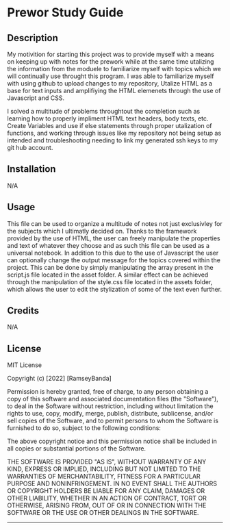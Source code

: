 # Prewor Study Guide

## Description

My motivition for starting this project was to provide myself with a means on keeping up with notes for the prework while at the same time utalizing the information from the moduele to familiarize myself with topics which we will continually use throught this program. I was able to familiarize myself with using github to upload changes to my repository, Utalize HTML as a base for text inputs and amplifiying the HTML elemenets through the use of Javascript and CSS.

I solved a multitude of problems throughtout the completion such as learning how to properly impliment HTML text headers, body texts, etc. Create Variables and use if else statements through proper utalization of functions, and working through issues like my repository not being setup as intended and troubleshooting needing to link my generated ssh keys to my git hub account.


## Installation

N/A

## Usage

This file can be used to organize a multitude of notes not just exclusivley for the subjects which I ultimatly decided on. Thanks to the framework provided by the use of HTML, the user can freely manipulate the properties and text of whatever they choose and as such this file can be used as a universal notebook. In addition to this due to the use of Javascript the user can optionally change the output message for the topics covered within the project. This can be done by simply manipulating the array present in the script.js file located in the asset folder. A similar effect can be achieved through the manipulation of the style.css file located in the assets folder, which allows the user to edit the stylization of some of the text even further.

## Credits

N/A

## License

MIT License

Copyright (c) [2022] [RamseyBanda]

Permission is hereby granted, free of charge, to any person obtaining a copy
of this software and associated documentation files (the "Software"), to deal
in the Software without restriction, including without limitation the rights
to use, copy, modify, merge, publish, distribute, sublicense, and/or sell
copies of the Software, and to permit persons to whom the Software is
furnished to do so, subject to the following conditions:

The above copyright notice and this permission notice shall be included in all
copies or substantial portions of the Software.

THE SOFTWARE IS PROVIDED "AS IS", WITHOUT WARRANTY OF ANY KIND, EXPRESS OR
IMPLIED, INCLUDING BUT NOT LIMITED TO THE WARRANTIES OF MERCHANTABILITY,
FITNESS FOR A PARTICULAR PURPOSE AND NONINFRINGEMENT. IN NO EVENT SHALL THE
AUTHORS OR COPYRIGHT HOLDERS BE LIABLE FOR ANY CLAIM, DAMAGES OR OTHER
LIABILITY, WHETHER IN AN ACTION OF CONTRACT, TORT OR OTHERWISE, ARISING FROM,
OUT OF OR IN CONNECTION WITH THE SOFTWARE OR THE USE OR OTHER DEALINGS IN THE
SOFTWARE.

---
